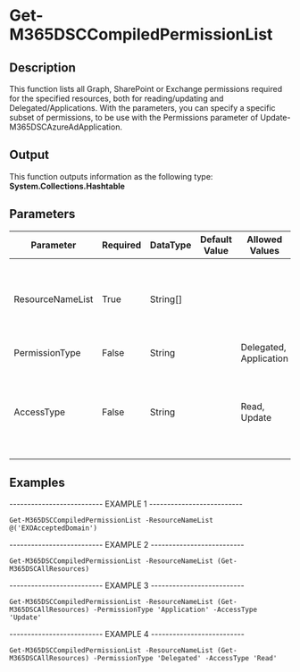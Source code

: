 ﻿# Get-M365DSCCompiledPermissionList

## Description

This function lists all Graph, SharePoint or Exchange permissions required for the specified
resources, both for reading/updating and Delegated/Applications. With the parameters, you can
specify a specific subset of permissions, to be use with the Permissions parameter of
Update-M365DSCAzureAdApplication.

## Output

This function outputs information as the following type:
**System.Collections.Hashtable**

## Parameters

| Parameter | Required | DataType | Default Value | Allowed Values | Description |
| --- | --- | --- | --- | --- | --- |
| ResourceNameList | True | String[] |  |  | An array of resource names for which the permissions should be determined. |
| PermissionType | False | String |  | Delegated, Application |  |
| AccessType | False | String |  | Read, Update | Specifies the workload of the permissions that need to get returned. |

## Examples

-------------------------- EXAMPLE 1 --------------------------

`Get-M365DSCCompiledPermissionList -ResourceNameList @('EXOAcceptedDomain')`

-------------------------- EXAMPLE 2 --------------------------

`Get-M365DSCCompiledPermissionList -ResourceNameList (Get-M365DSCAllResources)`

-------------------------- EXAMPLE 3 --------------------------

`Get-M365DSCCompiledPermissionList -ResourceNameList (Get-M365DSCAllResources) -PermissionType 'Application' -AccessType 'Update'`

-------------------------- EXAMPLE 4 --------------------------

`Get-M365DSCCompiledPermissionList -ResourceNameList (Get-M365DSCAllResources) -PermissionType 'Delegated' -AccessType 'Read'`


